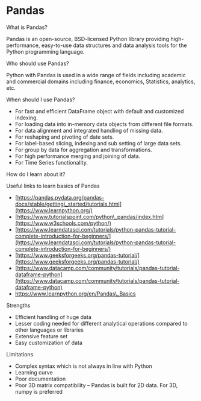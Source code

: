 # Pandas

What is Pandas?

Pandas is an open-source, BSD-licensed Python library providing high-performance, easy-to-use data structures and data analysis tools for the Python programming language.

Who should use Pandas?

Python with Pandas is used in a wide range of fields including academic and commercial domains including finance, economics, Statistics, analytics, etc.

When should I use Pandas?

- For fast and efficient DataFrame object with default and customized indexing.
- For loading data into in-memory data objects from different file formats.
- For data alignment and integrated handling of missing data.
- For reshaping and pivoting of date sets.
- For label-based slicing, indexing and sub setting of large data sets.
- For group by data for aggregation and transformations.
- For high performance merging and joining of data.
- For Time Series functionality.

How do I learn about it?

Useful links to learn basics of Pandas

- [https://pandas.pydata.org/pandas-docs/stable/getting\_started/tutorials.html](https://www.learnpython.org/)
- [https://www.tutorialspoint.com/python\_pandas/index.htm](https://www.w3schools.com/python/)
- [https://www.learndatasci.com/tutorials/python-pandas-tutorial-complete-introduction-for-beginners/](https://www.learndatasci.com/tutorials/python-pandas-tutorial-complete-introduction-for-beginners/)
- [https://www.geeksforgeeks.org/pandas-tutorial/](https://www.geeksforgeeks.org/pandas-tutorial/)
- [https://www.datacamp.com/community/tutorials/pandas-tutorial-dataframe-python](https://www.datacamp.com/community/tutorials/pandas-tutorial-dataframe-python)
- https://www.learnpython.org/en/Pandas\_Basics

Strengths

- Efficient handling of huge data
- Lesser coding needed for different analytical operations compared to other languages or libraries
- Extensive feature set
- Easy customization of data

Limitations

- Complex syntax which is not always in line with Python
- Learning curve
- Poor documentation
- Poor 3D matrix compatibility – Pandas is built for 2D data. For 3D, numpy is preferred

